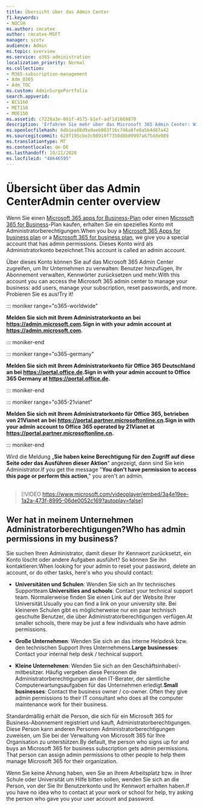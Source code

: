 ```yaml
---
title: Übersicht über das Admin Center
f1.keywords:
- NOCSH
ms.author: cmcatee
author: cmcatee-MSFT
manager: scotv
audience: Admin
ms.topic: overview
ms.service: o365-administration
localization_priority: Normal
ms.collection:
- M365-subscription-management
- Adm_O365
- Adm_TOC
ms.custom: AdminSurgePortfolio
search.appverid:
- BCS160
- MET150
- MOE150
ms.assetid: c7228a3e-061f-4575-b1ef-adf1d1669870
description: 'Erfahren Sie mehr über das Microsoft 365 Admin Center: Wie funktioniert die Anmeldung?, Wer ist Ihr Administrator?, und sehen Sie sich eine Videoeinführung dazu an.'
ms.openlocfilehash: 6db1ea88d9a9aeb003f16c746a8fe0a5b4d87a42
ms.sourcegitcommit: 628f195cbe3c00910f7350d8b09997a675dde989
ms.translationtype: MT
ms.contentlocale: de-DE
ms.lasthandoff: 10/21/2020
ms.locfileid: "48646595"
---
```

# <a name="admin-center-overview"></a><span data-ttu-id="9133b-103">Übersicht über das Admin Center</span><span class="sxs-lookup"><span data-stu-id="9133b-103">Admin center overview</span></span> 

  
<span data-ttu-id="9133b-104">Wenn Sie einen [Microsoft 365 apps for Business-Plan](https://go.microsoft.com/fwlink/?linkid=856886) oder einen [Microsoft 365 for Business](https://www.microsoft.com/microsoft-365/business)-Plan kaufen, erhalten Sie ein spezielles Konto mit Administratorberechtigungen.</span><span class="sxs-lookup"><span data-stu-id="9133b-104">When you buy a [Microsoft 365 Apps for business plan](https://go.microsoft.com/fwlink/?linkid=856886) or a [Microsoft 365 for business plan](https://www.microsoft.com/microsoft-365/business), we give you a special account that has admin permissions.</span></span> <span data-ttu-id="9133b-105">Dieses Konto wird als Administratorkonto bezeichnet.</span><span class="sxs-lookup"><span data-stu-id="9133b-105">This account is called an admin account.</span></span>
  
<span data-ttu-id="9133b-106">Über dieses Konto können Sie auf das Microsoft 365 Admin Center zugreifen, um Ihr Unternehmen zu verwalten: Benutzer hinzufügen, Ihr Abonnement verwalten, Kennwörter zurücksetzen und mehr.</span><span class="sxs-lookup"><span data-stu-id="9133b-106">With this account you can access the Microsoft 365 admin center to manage your business: add users, manage your subscription, reset passwords, and more.</span></span> <span data-ttu-id="9133b-107">Probieren Sie es aus!</span><span class="sxs-lookup"><span data-stu-id="9133b-107">Try it!</span></span>
  
::: moniker range="o365-worldwide"

 <span data-ttu-id="9133b-108">**Melden Sie sich mit Ihrem Administratorkonto an bei <a href="https://go.microsoft.com/fwlink/p/?linkid=2024339" target="_blank">https://admin.microsoft.com</a>.**</span><span class="sxs-lookup"><span data-stu-id="9133b-108">**Sign in with your admin account at <a href="https://go.microsoft.com/fwlink/p/?linkid=2024339" target="_blank">https://admin.microsoft.com</a>.**</span></span>

::: moniker-end

::: moniker range="o365-germany"

<span data-ttu-id="9133b-109">**Melden Sie sich mit Ihrem Administratorkonto für Office 365 Deutschland an bei <a href="https://go.microsoft.com/fwlink/p/?linkid=848041" target="_blank">https://portal.office.de</a>.**</span><span class="sxs-lookup"><span data-stu-id="9133b-109">**Sign in with your admin account to Office 365 Germany at <a href="https://go.microsoft.com/fwlink/p/?linkid=848041" target="_blank">https://portal.office.de</a>.**</span></span>

::: moniker-end

::: moniker range="o365-21vianet"

<span data-ttu-id="9133b-110">**Melden Sie sich mit Ihrem Administratorkonto für Office 365, betrieben von 21Vianet an bei <a href="https://go.microsoft.com/fwlink/p/?linkid=850627" target="_blank">https://portal.partner.microsoftonline.cn</a>.**</span><span class="sxs-lookup"><span data-stu-id="9133b-110">**Sign in with your admin account to Office 365 operated by 21Vianet at <a href="https://go.microsoft.com/fwlink/p/?linkid=850627" target="_blank">https://portal.partner.microsoftonline.cn</a>.**</span></span>

::: moniker-end

<span data-ttu-id="9133b-111">Wird die Meldung „**Sie haben keine Berechtigung für den Zugriff auf diese Seite oder das Ausführen dieser Aktion**“ angezeigt, dann sind Sie kein Administrator.</span><span class="sxs-lookup"><span data-stu-id="9133b-111">If you get the message "**You don't have permission to access this page or perform this action**," you aren't an admin.</span></span>
<br><br>    
> [!VIDEO https://www.microsoft.com/videoplayer/embed/3a4e19ee-1a2a-473f-8995-06de0052c169?autoplay=false]
  
## <a name="who-has-admin-permissions-in-my-business"></a><span data-ttu-id="9133b-112">Wer hat in meinem Unternehmen Administratorberechtigungen?</span><span class="sxs-lookup"><span data-stu-id="9133b-112">Who has admin permissions in my business?</span></span>
<span data-ttu-id="9133b-113"><a name="bkmk_admin"> </a></span><span class="sxs-lookup"><span data-stu-id="9133b-113"><a name="bkmk_admin"> </a></span></span>

<span data-ttu-id="9133b-114">Sie suchen Ihren Administrator, damit dieser Ihr Kennwort zurücksetzt, ein Konto löscht oder andere Aufgaben ausführt? So können Sie ihn kontaktieren:</span><span class="sxs-lookup"><span data-stu-id="9133b-114">When looking for your admin to reset your password, delete an account, or do other tasks, here's who you should contact:</span></span>
  
- <span data-ttu-id="9133b-115">**Universitäten und Schulen**: Wenden Sie sich an Ihr technisches Supportteam.</span><span class="sxs-lookup"><span data-stu-id="9133b-115">**Universities and schools**: Contact your technical support team.</span></span> <span data-ttu-id="9133b-116">Normalerweise finden Sie einen Link auf der Website Ihrer Universität.</span><span class="sxs-lookup"><span data-stu-id="9133b-116">Usually you can find a link on your university site.</span></span> <span data-ttu-id="9133b-117">Bei kleineren Schulen gibt es möglicherweise nur ein paar technisch geschulte Benutzer, die über Administratorberechtigungen verfügen.</span><span class="sxs-lookup"><span data-stu-id="9133b-117">At smaller schools, there may be just a few individuals who have admin permissions.</span></span> 
    
- <span data-ttu-id="9133b-118">**Große Unternehmen**: Wenden Sie sich an das interne Helpdesk bzw. den technischen Support Ihres Unternehmens.</span><span class="sxs-lookup"><span data-stu-id="9133b-118">**Large businesses**: Contact your internal help desk / technical support.</span></span> 
    
- <span data-ttu-id="9133b-p104">**Kleine Unternehmen**: Wenden Sie sich an den Geschäftsinhaber/-mitbesitzer. Häufig vergeben diese Personen die Administratorberechtigungen an den IT-Berater, der sämtliche Computerwartungsaufgaben für das Unternehmen erledigt.</span><span class="sxs-lookup"><span data-stu-id="9133b-p104">**Small businesses**: Contact the business owner / co-owner. Often they give admin permissions to their IT consultant who does all the computer maintenance work for their business.</span></span> 
    
<span data-ttu-id="9133b-p105">Standardmäßig erhält die Person, die sich für ein Microsoft 365 for Business-Abonnement registriert und kauft, Administratorberechtigungen. Diese Person kann anderen Personen Administratorberechtigungen zuweisen, um Sie bei der Verwaltung von Microsoft 365 für Ihre Organisation zu unterstützen.</span><span class="sxs-lookup"><span data-stu-id="9133b-p105">By default, the person who signs up for and buys an Microsoft 365 for business subscription gets admin permissions. That person can assign admin permissions to other people to help them manage Microsoft 365 for their organization.</span></span>
  
<span data-ttu-id="9133b-123">Wenn Sie keine Ahnung haben, wen Sie an Ihrem Arbeitsplatz bzw. in Ihrer Schule oder Universität um Hilfe bitten sollen, wenden Sie sich an die Person, von der Sie Ihr Benutzerkonto und Ihr Kennwort erhalten haben.</span><span class="sxs-lookup"><span data-stu-id="9133b-123">If you have no idea who to contact at your work or school for help, try asking the person who gave you your user account and password.</span></span>